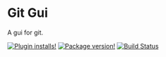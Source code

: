 # Git Gui

A gui for git.

[![Plugin installs!](https://img.shields.io/apm/dm/git-gui.svg?style=flat-square)](https://atom.io/packages/git-gui)
[![Package version!](https://img.shields.io/apm/v/git-gui.svg?style=flat-square)](https://atom.io/packages/git-gui)
[![Build Status](https://travis-ci.org/andrewrynhard/atom-git-gui.svg?branch=master)](https://travis-ci.org/andrewrynhard/atom-git-gui)
